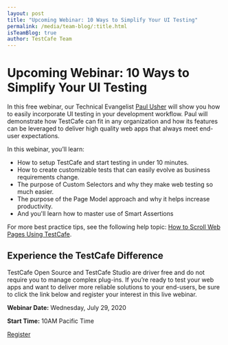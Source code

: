 ```yaml
---
layout: post
title: "Upcoming Webinar: 10 Ways to Simplify Your UI Testing"
permalink: /media/team-blog/:title.html
isTeamBlog: true
author: TestCafe Team
---
```

# Upcoming Webinar: 10 Ways to Simplify Your UI Testing

In this free webinar, our Technical Evangelist [Paul Usher](https://twitter.com/paul__usher) will show you how to easily incorporate UI testing in your development workflow. Paul will demonstrate how TestCafe can fit in any organization and how its features can be leveraged to deliver high quality web apps that always meet end-user expectations.

<!--more-->

In this webinar, you’ll learn:

- How to setup TestCafe and start testing in under 10 minutes.
- How to create customizable tests that can easily evolve as business requirements change.
- The purpose of Custom Selectors and why they make web testing so much easier.
- The purpose of the Page Model approach and why it helps increase productivity.
- And you'll learn how to master use of Smart Assertions

For more best practice tips, see the following help topic: [How to Scroll Web Pages Using TestCafe](https://devexpress.github.io/testcafe/media/team-blog/how-to-scroll-web-pages-using-testcafe.html).

## Experience the TestCafe Difference

TestCafe Open Source and TestCafe Studio are driver free and do not require you to manage complex plug-ins. If you’re ready to test your web apps and want to deliver more reliable solutions to your end-users, be sure to click the link below and register your interest in this live webinar.

**Webinar Date:** Wednesday, July 29, 2020

**Start Time:** 10AM Pacific Time

[Register](https://dxpr.es/10_ways_to_simplify_ui_testing)
